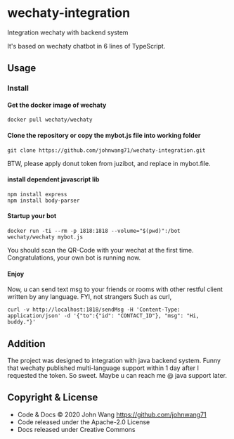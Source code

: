 # wechaty-integration
Integration wechaty with backend system

It's based on wechaty chatbot in 6 lines of TypeScript.


## Usage

### Install
#### Get the docker image of wechaty
```PULL image
docker pull wechaty/wechaty
```
#### Clone the repository or copy the mybot.js file into working folder
```clone
git clone https://github.com/johnwang71/wechaty-integration.git
```
BTW, please apply donut token from juzibot, and replace in mybot.file.

#### install dependent javascript lib
```NPM
npm install express
npm install body-parser
```
#### Startup your bot
``` docker run
docker run -ti --rm -p 1818:1818 --volume="$(pwd)":/bot wechaty/wechaty mybot.js
```
You should scan the QR-Code with your wechat at the first time.
Congratulations, your own bot is running now.

#### Enjoy
Now, u can send text msg to your friends or rooms with other restful client written by any language.
FYI, not strangers
Such as curl,
```TEST
curl -v http://localhost:1818/sendMsg -H 'Content-Type: application/json' -d '{"to":{"id": "CONTACT_ID"}, "msg": "Hi, buddy."}'
```
## Addition
The project was designed to integration with java backend system.
Funny that wechaty published multi-language support within 1 day after I requested the token. So sweet.
Maybe u can reach me @ java support later.


## Copyright & License

- Code & Docs © 2020 John Wang <https://github.com/johnwang71>
- Code released under the Apache-2.0 License
- Docs released under Creative Commons
